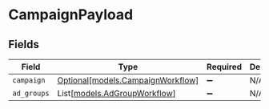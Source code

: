 # CampaignPayload


## Fields

| Field                                                              | Type                                                               | Required                                                           | Description                                                        |
| ------------------------------------------------------------------ | ------------------------------------------------------------------ | ------------------------------------------------------------------ | ------------------------------------------------------------------ |
| `campaign`                                                         | [Optional[models.CampaignWorkflow]](../models/campaignworkflow.md) | :heavy_minus_sign:                                                 | N/A                                                                |
| `ad_groups`                                                        | List[[models.AdGroupWorkflow](../models/adgroupworkflow.md)]       | :heavy_minus_sign:                                                 | N/A                                                                |